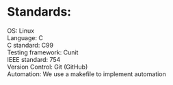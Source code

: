 # Standards:
  OS: Linux\
  Language: C\
  C standard: C99\
  Testing framework: Cunit\
  IEEE standard: 754\
  Version Control: Git (GitHub)\
  Automation: We use a makefile to implement automation
